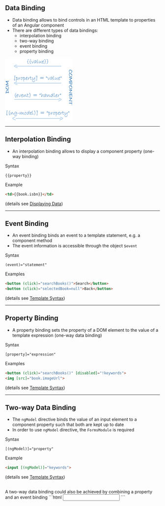 ## Data Binding

- Data binding allows to bind controls in an HTML template to properties of an Angular component
- There are different types of data bindings:
  - interpolation binding
  - two-way binding
  - event binding
  - property binding

![](img/databinding.png)

----

## Interpolation Binding

- An interpolation binding allows to display a component property (one-way binding)

Syntax
```
{{property}}
```

Example
```html
<td>{{book.isbn}}</td>
```

(details see [Displaying Data](https://angular.io/docs/ts/latest/guide/displaying-data.html#interpolation))

----

## Event Binding

- An event binding binds an event to a template statement, e.g. a component method
- The event information is accessible through the object `$event`

Syntax
```
(event)="statement"
```

Examples
```html
<button (click)="searchBooks()">Search</button>
<button (click)="selectedBook=null">Back</button>
```

(details see [Template Syntax](https://angular.io/docs/ts/latest/guide/template-syntax.html#event-binding))

----

## Property Binding

- A property binding sets the property of a DOM element to the value of a template expression (one-way data binding)

Syntax
```
[property]="expression"
```

Examples
```html
<button (click)="searchBooks()" [disabled]="!keywords">
<img [src]="book.imageUrl">
```

(details see [Template Syntax](https://angular.io/docs/ts/latest/guide/template-syntax.html#property-binding))

----

## Two-way Data Binding

- The `ngModel` directive binds the value of an input element to a component property such that both are kept up to date
- In order to use `ngModel` directive, the `FormsModule` is required

Syntax
```
[(ngModel)]="property"
```

Example
```html
<input [(ngModel)]="keywords">
```

(details see [Template Syntax](https://angular.io/guide/template-syntax#two-way-binding))

<br>
A two-way data binding could also be achieved by combining a property and an event binding
```html
<input [value]="keywords" (input)="keywords=$event.target.value">
```
